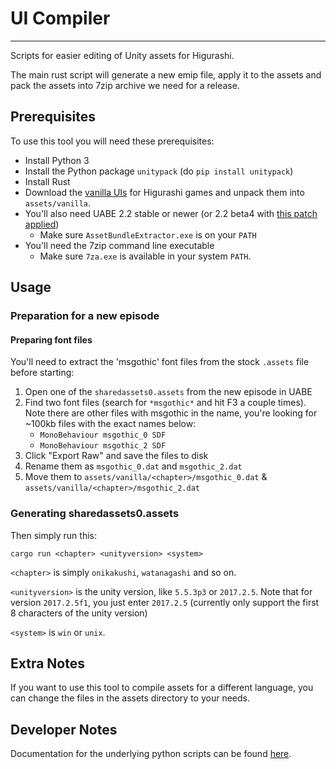 # UI Compiler

----

Scripts for easier editing of Unity assets for Higurashi.

The main rust script will generate a new emip file, apply it to the assets and pack the assets into 7zip archive we need for a release.

## Prerequisites

To use this tool you will need these prerequisites:

- Install Python 3
- Install the Python package `unitypack` (do `pip install unitypack`)
- Install Rust
- Download the [vanilla UIs](http://07th-mod.com/archive/vanilla.7z) for Higurashi games and unpack them into `assets/vanilla`.
- You'll also need UABE 2.2 stable or newer (or 2.2 beta4 with [this patch applied](https://github.com/DerPopo/UABE/files/2408196/AssetsBundleExtractor_2.2beta4_applyemip.zip))
  - Make sure `AssetBundleExtractor.exe` is on your `PATH`
- You'll need the 7zip command line executable
  - Make sure `7za.exe` is available in your system `PATH`.

## Usage

### Preparation for a new episode

#### Preparing font files

You'll need to extract the 'msgothic' font files from the stock `.assets` file before starting:

1. Open one of the `sharedassets0.assets` from the new episode in UABE
2. Find two font files (search for `*msgothic*` and hit F3 a couple times). Note there are other files with msgothic in the name, you're looking for ~100kb files with the exact names below:
    - `MonoBehaviour msgothic_0 SDF`
    - `MonoBehaviour msgothic_2 SDF`
1. Click "Export Raw" and save the files to disk
2. Rename them as `msgothic_0.dat` and `msgothic_2.dat`
3. Move them to `assets/vanilla/<chapter>/msgothic_0.dat` & `assets/vanilla/<chapter>/msgothic_2.dat`

### Generating sharedassets0.assets

Then simply run this:

```
cargo run <chapter> <unityversion> <system>
```

`<chapter>` is simply `onikakushi`, `watanagashi` and so on.

`<unityversion>` is the unity version, like `5.5.3p3` or `2017.2.5`. Note that for version `2017.2.5f1`, you just enter `2017.2.5` (currently only support the first 8 characters of the unity version)

`<system>` is `win` or `unix`.

## Extra Notes

If you want to use this tool to compile assets for a different language, you can change the files in the assets directory to your needs.

## Developer Notes

Documentation for the underlying python scripts can be found [here](https://github.com/07th-mod/higurashi-dev-guides/wiki/UI-editing-scripts).
